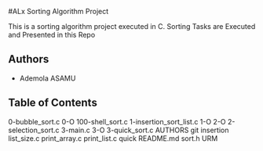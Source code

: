#ALx Sorting Algorithm Project

This is a sorting algorithm project executed in C. Sorting Tasks are Executed and Presented in this Repo

## Authors
- Ademola ASAMU

## Table of Contents


0-bubble_sort.c
0-O
100-shell_sort.c
1-insertion_sort_list.c
1-O
2-O
2-selection_sort.c
3-main.c
3-O
3-quick_sort.c
AUTHORS
git
insertion
list_size.c
print_array.c
print_list.c
quick
README.md
sort.h
URM
